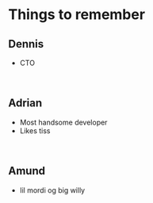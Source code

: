 # Things to remember

## Dennis

- CTO

<br />

## Adrian

- Most handsome developer
- Likes tiss

<br />

## Amund

- lil mordi og big willy
